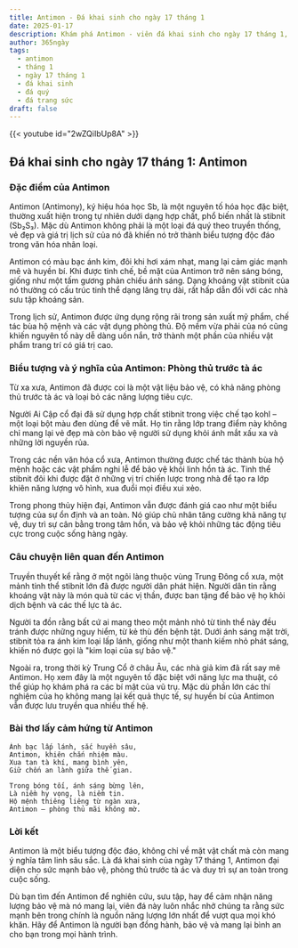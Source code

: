 ```yaml
---
title: Antimon - Đá khai sinh cho ngày 17 tháng 1
date: 2025-01-17
description: Khám phá Antimon - viên đá khai sinh cho ngày 17 tháng 1, biểu tượng của Phòng thủ trước tà ác. Cùng tìm hiểu ý nghĩa sâu sắc của viên đá độc đáo này.
author: 365ngày
tags:
  - antimon
  - tháng 1
  - ngày 17 tháng 1
  - đá khai sinh
  - đá quý
  - đá trang sức
draft: false
---
```


{{< youtube id="2wZQiIbUp8A" >}}


## Đá khai sinh cho ngày 17 tháng 1: Antimon

### Đặc điểm của Antimon

Antimon (Antimony), ký hiệu hóa học Sb, là một nguyên tố hóa học đặc biệt, thường xuất hiện trong tự nhiên dưới dạng hợp chất, phổ biến nhất là stibnit (Sb₂S₃). Mặc dù Antimon không phải là một loại đá quý theo truyền thống, vẻ đẹp và giá trị lịch sử của nó đã khiến nó trở thành biểu tượng độc đáo trong văn hóa nhân loại.

Antimon có màu bạc ánh kim, đôi khi hơi xám nhạt, mang lại cảm giác mạnh mẽ và huyền bí. Khi được tinh chế, bề mặt của Antimon trở nên sáng bóng, giống như một tấm gương phản chiếu ánh sáng. Dạng khoáng vật stibnit của nó thường có cấu trúc tinh thể dạng lăng trụ dài, rất hấp dẫn đối với các nhà sưu tập khoáng sản.

Trong lịch sử, Antimon được ứng dụng rộng rãi trong sản xuất mỹ phẩm, chế tác bùa hộ mệnh và các vật dụng phòng thủ. Độ mềm vừa phải của nó cũng khiến nguyên tố này dễ dàng uốn nắn, trở thành một phần của nhiều vật phẩm trang trí có giá trị cao.

### Biểu tượng và ý nghĩa của Antimon: Phòng thủ trước tà ác

Từ xa xưa, Antimon đã được coi là một vật liệu bảo vệ, có khả năng phòng thủ trước tà ác và loại bỏ các năng lượng tiêu cực.

Người Ai Cập cổ đại đã sử dụng hợp chất stibnit trong việc chế tạo kohl – một loại bột màu đen dùng để vẽ mắt. Họ tin rằng lớp trang điểm này không chỉ mang lại vẻ đẹp mà còn bảo vệ người sử dụng khỏi ánh mắt xấu xa và những lời nguyền rủa.

Trong các nền văn hóa cổ xưa, Antimon thường được chế tác thành bùa hộ mệnh hoặc các vật phẩm nghi lễ để bảo vệ khỏi linh hồn tà ác. Tinh thể stibnit đôi khi được đặt ở những vị trí chiến lược trong nhà để tạo ra lớp khiên năng lượng vô hình, xua đuổi mọi điều xui xẻo.

Trong phong thủy hiện đại, Antimon vẫn được đánh giá cao như một biểu tượng của sự ổn định và an toàn. Nó giúp chủ nhân tăng cường khả năng tự vệ, duy trì sự cân bằng trong tâm hồn, và bảo vệ khỏi những tác động tiêu cực trong cuộc sống hàng ngày.

### Câu chuyện liên quan đến Antimon

Truyền thuyết kể rằng ở một ngôi làng thuộc vùng Trung Đông cổ xưa, một mảnh tinh thể stibnit lớn đã được người dân phát hiện. Người dân tin rằng khoáng vật này là món quà từ các vị thần, được ban tặng để bảo vệ họ khỏi dịch bệnh và các thế lực tà ác.

Người ta đồn rằng bất cứ ai mang theo một mảnh nhỏ từ tinh thể này đều tránh được những nguy hiểm, từ kẻ thù đến bệnh tật. Dưới ánh sáng mặt trời, stibnit tỏa ra ánh kim loại lấp lánh, giống như một thanh kiếm nhỏ phát sáng, khiến nó được gọi là "kim loại của sự bảo vệ."

Ngoài ra, trong thời kỳ Trung Cổ ở châu Âu, các nhà giả kim đã rất say mê Antimon. Họ xem đây là một nguyên tố đặc biệt với năng lực ma thuật, có thể giúp họ khám phá ra các bí mật của vũ trụ. Mặc dù phần lớn các thí nghiệm của họ không mang lại kết quả thực tế, sự huyền bí của Antimon vẫn được lưu truyền qua nhiều thế hệ.

### Bài thơ lấy cảm hứng từ Antimon

```
Ánh bạc lấp lánh, sắc huyền sâu,  
Antimon, khiên chắn nhiệm màu.  
Xua tan tà khí, mang bình yên,  
Giữ chốn an lành giữa thế gian.  

Trong bóng tối, ánh sáng bừng lên,  
Là niềm hy vọng, là niềm tin.  
Hộ mệnh thiêng liêng từ ngàn xưa,  
Antimon – phòng thủ mãi không mờ.  
```

### Lời kết

Antimon là một biểu tượng độc đáo, không chỉ về mặt vật chất mà còn mang ý nghĩa tâm linh sâu sắc. Là đá khai sinh của ngày 17 tháng 1, Antimon đại diện cho sức mạnh bảo vệ, phòng thủ trước tà ác và duy trì sự an toàn trong cuộc sống.

Dù bạn tìm đến Antimon để nghiên cứu, sưu tập, hay để cảm nhận năng lượng bảo vệ mà nó mang lại, viên đá này luôn nhắc nhở chúng ta rằng sức mạnh bên trong chính là nguồn năng lượng lớn nhất để vượt qua mọi khó khăn. Hãy để Antimon là người bạn đồng hành, bảo vệ và mang lại bình an cho bạn trong mọi hành trình.